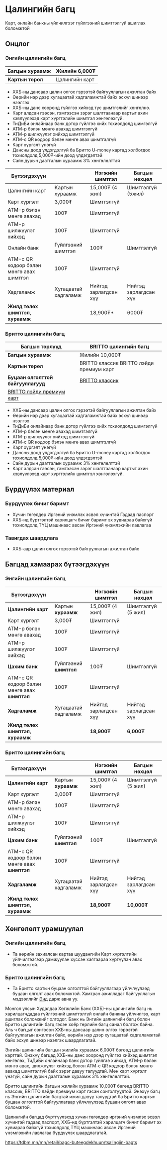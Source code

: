 # Цалингийн багц
Карт, онлайн банкны үйлчилгээг гүйлгээний шимтгэлгүй ашиглах боломжтой

## Онцлог
### Энгийн цалингийн багц
| **Багцын хураамж** | Жилийн 6,000₮ |
| --- | --- |
| **Картын төрөл** | Цалингийн карт |

* ХХБ-ны дансаар цалин олгох гэрээтэй байгууллагын ажилтан байх
* Өөрийн нэр дээр хугацаатай хадгаламжтай байх эсхүл шинээр нээлгэх
* ХХБ-ны данс хооронд гүйлгээ хийхэд тус шимтгэлийг хөнгөлнө.
* Карт алдсан гээсэн, гэмтээсэн зэрэг шалтгаанаар картыг ахин хэвлүүлэхэд карт хүртгэлийн шимтгэл хөнгөлөхгүй.
* ТиДиБи онлайнаар банк дотор гүйлгээ хийх тохиолдолд шимгэлгүй
* АТМ-р бэлэн мөнгө авахад шимтгэлгүй
* АТМ-р шилжүүлэг хийхэд шимтгэлгүй
* АТМ-с QR кодоор бэлэн мөнгө авах шимтгэлгүй
* Карт хүргэлт үнэгүй
* Дансны доод үлдэгдэлгүй ба Бритто U-money картад холбогдох тохиолдолд 5,000₮-ийн доод үлдэгдэлтэй
* Сайн дурын даатгалын хураамж 3% хөнгөлөлттэй

| Бүтээгдэхүүн | | Нэгжийн шимтгэл | Багцын нөхцөл |
| --- | --- | --- | --- |
| Цалингийн карт | Картын хураамж | 15,000₮ (4 жил) | Шимтгэлгүй (5жил) |
| Карт хүргэлт | 3,000₮ | Шимтгэлгүй |
| ATM-р бэлэн мөнгө авахад | 100₮ | Шимтгэлгүй |
| ATM-р шилжүүлэг хийхэд | 100₮ | Шимтгэлгүй |
| Онлайн банк | Гүйлгээний шимтгэл | 100₮ | Шимтгэлгүй |
| ATM-с QR кодоор бэлэн мөнгө авах шимтгэл | 100₮ | Шимтгэлгүй |
| Хадгаламж | Хугацаатай хадгаламж | Нийтэд зарлагдсан хүү | Нийтэд зарлагдсан хүү |
| **Жилд төлөх шимтгэл, хураамж** | | 18,900₮\* | 6000₮ |

### Бритто цалингийн багц
| **Багцын төрлүүд** | **BRITTO цалингийн багц** |
| --- | --- |
| **Багцын хураамж** | Жилийн 10,000₮ |
| **Картын төрөл** | BRITTO классик  BRITTO лэйди премиум карт |
| **Буцаан олголттой байгууллагууд** | [BRITTO классик](https://www.tdbm.mn/bundles/public/uploads/classiccard.png) |
| [BRITTO лэйди премиум карт](https://www.tdbm.mn/bundles/public/uploads/ladycard.png) |

* ХХБ-ны дансаар цалин олгох гэрээтэй байгууллагын ажилтан байх
* Өөрийн нэр дээр хугацаатай хадгаламжтай байх эсхүл шинээр нээлгэх
* ТиДиБи онлайнаар банк дотор гүйлгээ хийх тохиолдолд шимгэлгүй
* АТМ-р бэлэн мөнгө авахад шимтгэлгүй
* АТМ-р шилжүүлэг хийхэд шимтгэлгүй
* АТМ-с QR кодоор бэлэн мөнгө авах шимтгэлгүй
* Карт хүргэлт үнэгүй
* Дансны доод үлдэгдэлгүй ба Бритто U-money картад холбогдох тохиолдолд 5,000₮-ийн доод үлдэгдэлтэй
* Сайн дурын даатгалын хураамж 3% хөнгөлөлттэй
* Карт алдсан гээсэн, гэмтээсэн зэрэг шалтгаанаар картыг ахин хэвлүүлэхэд карт хүртгэлийн шимтгэл хөнгөлөхгүй.



## Бүрдүүлэх материал

### Бүрдүүлэх бичиг баримт
* Хүчин төгөлдөр Иргэний үнэмлэх эсвэл хүчинтэй Гадаад паспорт
* ХХБ-нд бүртгэлтэй харилцагч бичиг баримт эх хувиараа байхгүй тохиолдолд ТҮЦ машинаас авсан Иргэний үнэмлэхийн лавлагаа
### Тавигдах шаардлага
* ХХБ-аар цалин олгох гэрээтэй байгууллагын ажилтан байх

## Багцад хамаарах бүтээгдэхүүн

### Энгийн цалингийн багц
| **Бүтээгдэхүүн** | | **Нэгжийн шимтгэл** | **Багцын нөхцөл** |
| --- | --- | --- | --- |
| **Цалингийн карт** | Картын **хураамж** | 15,000₮ (4 жил) | Шимтгэлгүй (5 жил) |
| Карт хүргэлт | 3,000₮ | Шимтгэлгүй |
| ATM-р бэлэн мөнгө авахад | 100₮ | Шимтгэлгүй |
| ATM-р шилжүүлэг хийхэд | 100₮ | Шимтгэлгүй |
| **Цахим банк** | Гүйлгээний **шимтгэл** | 100₮ | Шимтгэлгүй |
| ATM-с QR кодоор бэлэн мөнгө авах **шимтгэл** | 100₮ | Шимтгэлгүй |
| **Хадгаламж** | Хугацаатай хадгаламж | Нийтэд зарлагдсан хүү | Нийтэд зарлагдсан хүү |
| **Жилд төлөх шимтгэл, хураамж** | | **18,900₮** | **6,000₮** |
### Бритто цалингийн багц
| **Бүтээгдэхүүн** | | **Нэгжийн шимтгэл** | **Багцын нөхцөл** |
| --- | --- | --- | --- |
| **Цалингийн карт** | Картын **хураамж** | 15,000₮ (4 жил) | Шимтгэлгүй (5 жил) |
| Карт хүргэлт | 3,000₮ | Шимтгэлгүй |
| ATM-р бэлэн мөнгө авахад | 100₮ | Шимтгэлгүй |
| ATM-р шилжүүлэг хийхэд | 100₮ | Шимтгэлгүй |
| **Цахим банк** | Гүйлгээний **шимтгэл** | 100₮ | Шимтгэлгүй |
| ATM-с QR кодоор бэлэн мөнгө авах **шимтгэл** | 100₮ | Шимтгэлгүй |
| **Хадгаламж** | Хугацаатай хадгаламж | Нийтэд зарлагдсан хүү | Нийтэд зарлагдсан хүү |
| **Жилд төлөх шимтгэл, хураамж** | | **18,900₮** | **10,000₮** |


## Хөнгөлөлт урамшуулал
### Энгийн цалингийн багц
* Та өөрийн захиалсан картаа шуудангийн Карт хүргэлтийн үйлчилгээгээр дамжуулан хүссэн хаягаараа хүргүүлэн авах боломжтой.
### Бритто цалингийн багц
* Та Бритто картын буцаан олголттой байгууллагаар үйлчлүүлээд буцаан олголт авах боломжтой. Хамтран ажилладаг байгууллагын мэдээллийг [Энд](/node/810) дарж авна уу.


Монгол улсын Худалдаа Хөгжлийн Банк (ХХБ)-ны цалингийн багц нь харилцагчдадаа гүйлгээний шимтгэлгүй онлайн банкны үйлчилгээ, карт ашиглах боломжийг олгодог. Банк нь Энгийн цалингийн багц болон Бритто цалингийн багц гэсэн хоёр төрлийн багц санал болгож байна. Аль ч багцыг сонгосон ХХБ-ны дансаар цалин олгох гэрээтэй байгууллагын ажилтан байх, өөрийн нэр дээр хугацаатай хадгаламжтай байх эсхүл шинээр нээлгэх шаардлагатай.

Энгийн цалингийн багцын жилийн хураамж 6,000₮ бөгөөд цалингийн карттай. Энэхүү багцад ХХБ-ны данс хооронд гүйлгээ хийхэд шимтгэл хөнгөлөх, ТиДиБи онлайнаар банк дотор гүйлгээ хийхэд, АТМ-р бэлэн мөнгө авах, шилжүүлэг хийхэд болон АТМ-с QR кодоор бэлэн мөнгө авахад шимтгэлгүй байх зэрэг давуу талуудтай. Мөн карт хүргэлт үнэгүй, сайн дурын даатгалын хураамж 3% хөнгөлөлттэй.

Бритто цалингийн багцын жилийн хураамж 10,000₮ бөгөөд BRITTO классик, BRITTO лэйди премиум карт гэсэн сонголтуудтой. Энэхүү багц нь Энгийн цалингийн багцтай ижил давуу талуудтай ба Бритто картын буцаан олголттой байгууллагаар үйлчлүүлээд буцаан олголт авах боломжтой.

Цалингийн багцад бүртгүүлэхэд хүчин төгөлдөр иргэний үнэмлэх эсвэл хүчинтэй гадаад паспорт, ХХБ-нд бүртгэлтэй харилцагч бичиг баримт эх хувиараа байхгүй тохиолдолд ТҮЦ машинаас авсан Иргэний үнэмлэхийн лавлагаа бүрдүүлэх шаардлагатай.

https://tdbm.mn/mn/retail/bagc-buteegdekhuun/tsalingiin-bagts